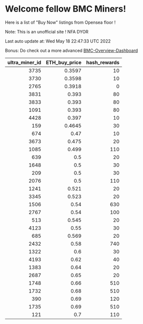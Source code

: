 # Welcome fellow BMC Miners!
Here is a list of "Buy Now" listings from Opensea floor !

Note: This is an unofficial site ! NFA DYOR

Last auto update at: Wed May 18 22:47:33 UTC 2022

Bonus: Do check out a more advanced [BMC-Overview-Dashboard](https://dune.com/defifunk/BMC-Overview-Dashboard)


|   ultra_miner_id |   ETH_buy_price |   hash_rewards |
|-----------------:|----------------:|---------------:|
|             3735 |          0.3597 |             10 |
|             3730 |          0.3598 |             10 |
|             2765 |          0.3918 |              0 |
|             3831 |          0.393  |             80 |
|             3833 |          0.393  |             80 |
|             1091 |          0.393  |             80 |
|             4428 |          0.397  |             10 |
|              159 |          0.4645 |             30 |
|              674 |          0.47   |             10 |
|             3673 |          0.475  |             20 |
|             1085 |          0.499  |            110 |
|              639 |          0.5    |             20 |
|             1648 |          0.5    |             30 |
|              209 |          0.5    |             30 |
|             2076 |          0.5    |            110 |
|             1241 |          0.521  |             20 |
|             3345 |          0.523  |             20 |
|             1506 |          0.54   |            630 |
|             2767 |          0.54   |            100 |
|              513 |          0.545  |             20 |
|             4123 |          0.55   |             30 |
|              685 |          0.569  |             20 |
|             2432 |          0.58   |            740 |
|             1322 |          0.6    |             30 |
|             4193 |          0.62   |             40 |
|             1383 |          0.64   |             20 |
|             2687 |          0.65   |             20 |
|             1748 |          0.66   |            510 |
|             1732 |          0.68   |            510 |
|              390 |          0.69   |            120 |
|             1735 |          0.69   |            510 |
|              121 |          0.7    |            110 |
